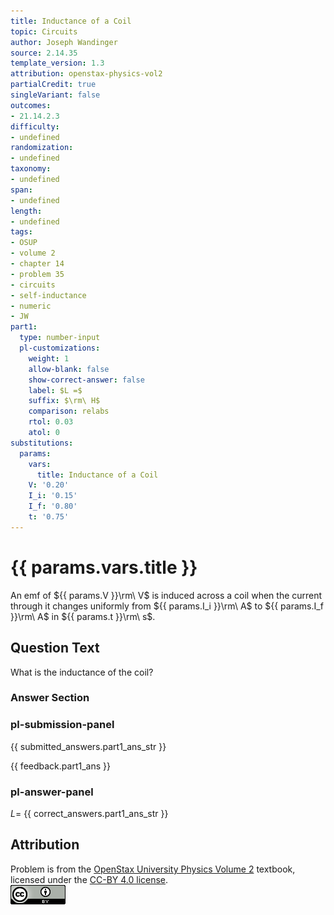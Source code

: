 ```yaml
---
title: Inductance of a Coil
topic: Circuits
author: Joseph Wandinger
source: 2.14.35
template_version: 1.3
attribution: openstax-physics-vol2
partialCredit: true
singleVariant: false
outcomes:
- 21.14.2.3
difficulty:
- undefined
randomization:
- undefined
taxonomy:
- undefined
span:
- undefined
length:
- undefined
tags:
- OSUP
- volume 2
- chapter 14
- problem 35
- circuits
- self-inductance
- numeric
- JW
part1:
  type: number-input
  pl-customizations:
    weight: 1
    allow-blank: false
    show-correct-answer: false
    label: $L =$
    suffix: $\rm\ H$
    comparison: relabs
    rtol: 0.03
    atol: 0
substitutions:
  params:
    vars:
      title: Inductance of a Coil
    V: '0.20'
    I_i: '0.15'
    I_f: '0.80'
    t: '0.75'
---
```

# {{ params.vars.title }}
An emf of ${{ params.V }}\rm\ V$ is induced across a coil when the current through it changes uniformly from ${{ params.I_i }}\rm\ A$ to ${{ params.I_f }}\rm\ A$ in ${{ params.t }}\rm\ s$.

## Question Text

What is the inductance of the coil?

### Answer Section

### pl-submission-panel

{{ submitted_answers.part1_ans_str }}

{{ feedback.part1_ans }}

### pl-answer-panel

$L =$ {{ correct_answers.part1_ans_str }}

## Attribution

Problem is from the [OpenStax University Physics Volume 2](https://openstax.org/details/books/university-physics-volume-2) textbook, licensed under the [CC-BY 4.0 license](https://creativecommons.org/licenses/by/4.0/).<br>![Image representing the Creative Commons 4.0 BY license.](https://raw.githubusercontent.com/firasm/bits/master/by.png)